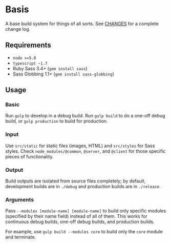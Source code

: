 # Basis
A base build system for things of all sorts. See [CHANGES](CHANGES.md) for a complete change log.

## Requirements
- `node >=5.0`
- `typescript ~1.7`
- Ruby Sass 3.4+ (`gem install sass`)
- Sass Globbing 1.1+ (`gem install sass-globbing`)

## Usage

### Basic
Run `gulp` to develop in a debug build. Run `gulp build` to do a one-off debug build, or `gulp production` to build for production.

### Input
Use `src/static` for static files (images, HTML) and `src/styles` for Sass styles. Check `node_modules/@common`, `@server`, and `@client` for those specific pieces of functionality.

### Output
Build outputs are isolated from source files completely; by default, development builds are in `./debug` and production builds are in `./release`.

### Arguments
Pass `--modules [module-name] [module-name]` to build only specific modules (specified by their name field) instead of all of them. This works for continuous debug builds, one-off debug builds, and production builds.

For example,  use `gulp build --modules core` to build only the `core` module and terminate.